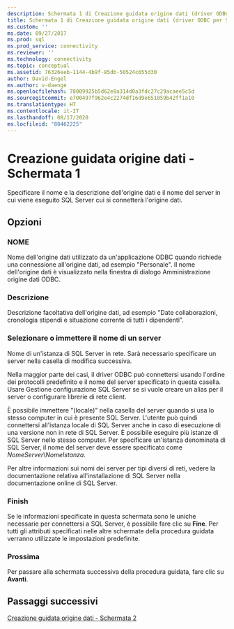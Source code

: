 ```yaml
---
description: Schermata 1 di Creazione guidata origine dati (driver ODBC per SQL Server)
title: Schermata 1 di Creazione guidata origine dati (driver ODBC per SQL Server) | Microsoft Docs
ms.custom: ''
ms.date: 09/27/2017
ms.prod: sql
ms.prod_service: connectivity
ms.reviewer: ''
ms.technology: connectivity
ms.topic: conceptual
ms.assetid: 76326eeb-1144-4b9f-85db-50524c655d30
author: David-Engel
ms.author: v-daenge
ms.openlocfilehash: 78009925b5d62e8a314d0a3fdc27c29acaee5c5d
ms.sourcegitcommit: e700497f962e4c2274df16d9e651059b42ff1a10
ms.translationtype: HT
ms.contentlocale: it-IT
ms.lasthandoff: 08/17/2020
ms.locfileid: "88462225"
---
```

# <a name="data-source-wizard-screen-1"></a>Creazione guidata origine dati - Schermata 1

Specificare il nome e la descrizione dell'origine dati e il nome del server in cui viene eseguito SQL Server cui si connetterà l'origine dati. 
    
## <a name="options"></a>Opzioni

### <a name="name"></a>NOME

Nome dell'origine dati utilizzato da un'applicazione ODBC quando richiede una connessione all'origine dati, ad esempio "Personale". Il nome dell'origine dati è visualizzato nella finestra di dialogo Amministrazione origine dati ODBC.

### <a name="description"></a>Descrizione

Descrizione facoltativa dell'origine dati, ad esempio "Date collaborazioni, cronologia stipendi e situazione corrente di tutti i dipendenti".

### <a name="select-or-enter-a-server-name"></a>Selezionare o immettere il nome di un server

Nome di un'istanza di SQL Server in rete. Sarà necessario specificare un server nella casella di modifica successiva.

Nella maggior parte dei casi, il driver ODBC può connettersi usando l'ordine dei protocolli predefinito e il nome del server specificato in questa casella. Usare Gestione configurazione SQL Server se si vuole creare un alias per il server o configurare librerie di rete client.

È possibile immettere "(locale)" nella casella del server quando si usa lo stesso computer in cui è presente SQL Server. L'utente può quindi connettersi all'istanza locale di SQL Server anche in caso di esecuzione di una versione non in rete di SQL Server. È possibile eseguire più istanze di SQL Server nello stesso computer. Per specificare un'istanza denominata di SQL Server, il nome del server deve essere specificato come _NomeServer_\\_NomeIstanza_.

Per altre informazioni sui nomi dei server per tipi diversi di reti, vedere la documentazione relativa all'installazione di SQL Server nella documentazione online di SQL Server.

### <a name="finish"></a>Finish

Se le informazioni specificate in questa schermata sono le uniche necessarie per connettersi a SQL Server, è possibile fare clic su **Fine**. Per tutti gli attributi specificati nelle altre schermate della procedura guidata verranno utilizzate le impostazioni predefinite.

### <a name="next"></a>Prossima

Per passare alla schermata successiva della procedura guidata, fare clic su **Avanti**.

## <a name="next-steps"></a>Passaggi successivi

[Creazione guidata origine dati - Schermata 2](../../../connect/odbc/windows/dsn-wizard-2.md)
